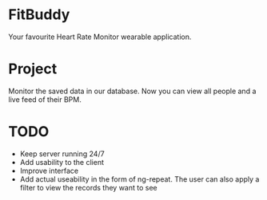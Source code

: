# FitBuddy
Your favourite Heart Rate Monitor wearable application.

# Project
Monitor the saved data in our database. Now you can view all people and a live feed of their BPM.

# TODO
 * Keep server running 24/7
 * Add usability to the client
 * Improve interface
 * Add actual useability in the form of ng-repeat. The user can also apply a filter to view the records they want to see
